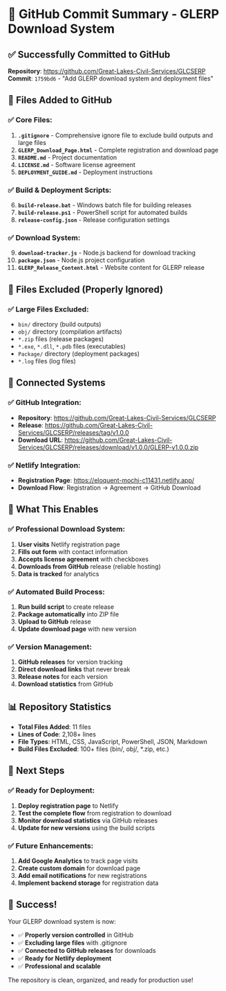 # 🚀 GitHub Commit Summary - GLERP Download System

## ✅ Successfully Committed to GitHub

**Repository**: https://github.com/Great-Lakes-Civil-Services/GLCSERP  
**Commit**: `1759bd6` - "Add GLERP download system and deployment files"

## 📁 Files Added to GitHub

### ✅ Core Files:
1. **`.gitignore`** - Comprehensive ignore file to exclude build outputs and large files
2. **`GLERP_Download_Page.html`** - Complete registration and download page
3. **`README.md`** - Project documentation
4. **`LICENSE.md`** - Software license agreement
5. **`DEPLOYMENT_GUIDE.md`** - Deployment instructions

### ✅ Build & Deployment Scripts:
6. **`build-release.bat`** - Windows batch file for building releases
7. **`build-release.ps1`** - PowerShell script for automated builds
8. **`release-config.json`** - Release configuration settings

### ✅ Download System:
9. **`download-tracker.js`** - Node.js backend for download tracking
10. **`package.json`** - Node.js project configuration
11. **`GLERP_Release_Content.html`** - Website content for GLERP release

## 🚫 Files Excluded (Properly Ignored)

### ✅ Large Files Excluded:
- `bin/` directory (build outputs)
- `obj/` directory (compilation artifacts)
- `*.zip` files (release packages)
- `*.exe`, `*.dll`, `*.pdb` files (executables)
- `Package/` directory (deployment packages)
- `*.log` files (log files)

## 🔗 Connected Systems

### ✅ GitHub Integration:
- **Repository**: https://github.com/Great-Lakes-Civil-Services/GLCSERP
- **Release**: https://github.com/Great-Lakes-Civil-Services/GLCSERP/releases/tag/v1.0.0
- **Download URL**: https://github.com/Great-Lakes-Civil-Services/GLCSERP/releases/download/v1.0.0/GLERP-v1.0.0.zip

### ✅ Netlify Integration:
- **Registration Page**: https://eloquent-mochi-c11431.netlify.app/
- **Download Flow**: Registration → Agreement → GitHub Download

## 🎯 What This Enables

### ✅ Professional Download System:
1. **User visits** Netlify registration page
2. **Fills out form** with contact information
3. **Accepts license agreement** with checkboxes
4. **Downloads from GitHub** release (reliable hosting)
5. **Data is tracked** for analytics

### ✅ Automated Build Process:
1. **Run build script** to create release
2. **Package automatically** into ZIP file
3. **Upload to GitHub** release
4. **Update download page** with new version

### ✅ Version Management:
1. **GitHub releases** for version tracking
2. **Direct download links** that never break
3. **Release notes** for each version
4. **Download statistics** from GitHub

## 📊 Repository Statistics

- **Total Files Added**: 11 files
- **Lines of Code**: 2,108+ lines
- **File Types**: HTML, CSS, JavaScript, PowerShell, JSON, Markdown
- **Build Files Excluded**: 100+ files (bin/, obj/, *.zip, etc.)

## 🚀 Next Steps

### ✅ Ready for Deployment:
1. **Deploy registration page** to Netlify
2. **Test the complete flow** from registration to download
3. **Monitor download statistics** via GitHub releases
4. **Update for new versions** using the build scripts

### ✅ Future Enhancements:
1. **Add Google Analytics** to track page visits
2. **Create custom domain** for download page
3. **Add email notifications** for new registrations
4. **Implement backend storage** for registration data

## 🎉 Success!

Your GLERP download system is now:
- ✅ **Properly version controlled** in GitHub
- ✅ **Excluding large files** with .gitignore
- ✅ **Connected to GitHub releases** for downloads
- ✅ **Ready for Netlify deployment**
- ✅ **Professional and scalable**

The repository is clean, organized, and ready for production use! 